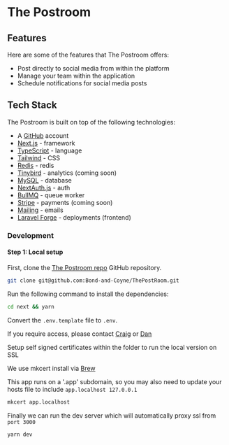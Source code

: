 # The Postroom

## Features

Here are some of the features that The Postroom offers:

- Post directly to social media from within the platform
- Manage your team within the application
- Schedule notifications for social media posts

## Tech Stack

The Postroom is built on top of the following technologies:

- A [GitHub](https://github.com/) account
- [Next.js](https://nextjs.org/) - framework
- [TypeScript](https://www.typescriptlang.org/) - language
- [Tailwind](https://tailwindcss.com/) - CSS
- [Redis](https://redis.com/) - redis
- [Tinybird](https://tinybird.com/) - analytics (coming soon)
- [MySQL](https://mysql.com/) - database
- [NextAuth.js](https://next-auth.js.org/) - auth
- [BullMQ](https://https://docs.bullmq.io/) - queue worker
- [Stripe](https://stripe.com/) - payments (coming soon)
- [Mailing](https://www.mailing.run/) - emails
- [Laravel Forge](https://forge.laravel.com/) - deployments (frontend)

### Development

#### Step 1: Local setup

First, clone the [The Postroom repo](https://github.com/Bond-and-Coyne/ThePostRoom) GitHub repository.

```bash
git clone git@github.com:Bond-and-Coyne/ThePostRoom.git
```

Run the following command to install the dependencies:

```bash
cd next && yarn
```

Convert the `.env.template` file to `.env`. 

<Info>If you require access, please contact [Craig](mailto:craig@bondandcoyne.co.uk) or [Dan](mailto:daniel@bondandcoyne.co.uk)</Info>

Setup self signed certificates within the folder to run the local version on SSL

<Info>We use mkcert install via [Brew](https://formulae.brew.sh/formula/mkcert)</Info>

<Info>This app runs on a '.app' subdomain, so you may also need to update your hosts file to include `app.localhost 127.0.0.1`</Info>

```bash
mkcert app.localhost
```

Finally we can run the dev server which will automatically proxy ssl from `port 3000`
```bash
yarn dev
```
